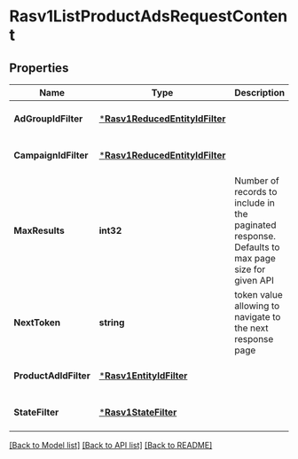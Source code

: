 # Rasv1ListProductAdsRequestContent

## Properties
Name | Type | Description | Notes
------------ | ------------- | ------------- | -------------
**AdGroupIdFilter** | [***Rasv1ReducedEntityIdFilter**](RASv1ReducedEntityIdFilter.md) |  | [optional] [default to null]
**CampaignIdFilter** | [***Rasv1ReducedEntityIdFilter**](RASv1ReducedEntityIdFilter.md) |  | [optional] [default to null]
**MaxResults** | **int32** | Number of records to include in the paginated response. Defaults to max page size for given API | [optional] [default to 1000]
**NextToken** | **string** | token value allowing to navigate to the next response page | [optional] [default to null]
**ProductAdIdFilter** | [***Rasv1EntityIdFilter**](RASv1EntityIdFilter.md) |  | [optional] [default to null]
**StateFilter** | [***Rasv1StateFilter**](RASv1StateFilter.md) |  | [optional] [default to null]

[[Back to Model list]](../README.md#documentation-for-models) [[Back to API list]](../README.md#documentation-for-api-endpoints) [[Back to README]](../README.md)


